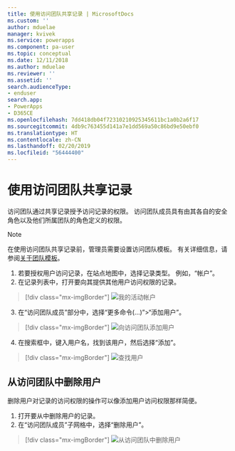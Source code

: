 ```yaml
---
title: 使用访问团队共享记录 | MicrosoftDocs
ms.custom: ''
author: mduelae
manager: kvivek
ms.service: powerapps
ms.component: pa-user
ms.topic: conceptual
ms.date: 12/11/2018
ms.author: mduelae
ms.reviewer: ''
ms.assetid: ''
search.audienceType:
- enduser
search.app:
- PowerApps
- D365CE
ms.openlocfilehash: 7dd418db04f72310210925345611bc1a0b2a6f17
ms.sourcegitcommit: 4db9c763455d141a7e1dd569a50c86bd9e50ebf0
ms.translationtype: HT
ms.contentlocale: zh-CN
ms.lasthandoff: 02/20/2019
ms.locfileid: "56444400"
---
```

# <a name="share-records-using-access-team"></a>使用访问团队共享记录

访问团队通过共享记录授予访问记录的权限。 访问团队成员具有由其各自的安全角色以及他们所属团队的角色定义的权限。 

> [!NOTE]
> 在使用访问团队共享记录前，管理员需要设置访问团队模板。 有关详细信息，请参阅[关于团队模板](https://docs.microsoft.com/previous-versions/dynamicscrm-2016/admins-customizers-dynamics-365/mt812239(v%3dcrm.8))。 

1. 若要授权用户访问记录，在站点地图中，选择记录类型。 例如，“帐户”。
2. 在记录列表中，打开要向其提供其他用户访问权限的记录。

  > [!div class="mx-imgBorder"]
  > ![我的活动帐户](media/AccessTeam1.png "我的活动帐户")

3. 在“访问团队成员”部分中，选择“更多命令(…)”>“添加用户”。

  > [!div class="mx-imgBorder"]
  > ![向访问团队添加用户](media/AccessTeam2.png "向访问团队添加用户")

 4. 在搜索框中，键入用户名，找到该用户，然后选择“添加”。
  
  > [!div class="mx-imgBorder"]
  > ![查找用户](media/AccessTeam3.png "查找用户")  
  
 
## <a name="remove-a-user-from-access-teams"></a>从访问团队中删除用户

 删除用户对记录的访问权限的操作可以像添加用户访问权限那样简便。
 
1.  打开要从中删除用户的记录。
2.  在“访问团队成员”子网格中，选择“删除用户”。

  > [!div class="mx-imgBorder"]
  > ![从访问团队中删除用户](media/AccessTeam4.png "从访问团队中删除用户")  
  
  
